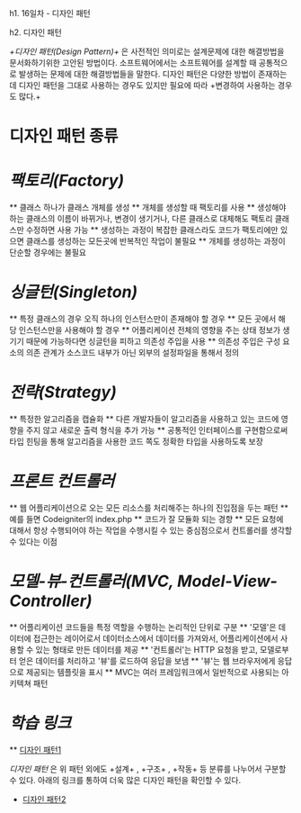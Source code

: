 h1. 16일차 - 디자인 패턴

h2. 디자인 패턴

*+디자인 패턴(Design Pattern)+* 은 사전적인 의미로는 설계문제에 대한 해결방법을 문서화하기위한 고안된 방법이다.
소프트웨어에서는 소프트웨어를 설계할 때 공통적으로 발생하는 문제에 대한 해결방법들을 말한다.
디자인 패턴은 다양한 방법이 존재하는데 디자인 패턴을 그대로 사용하는 경우도 있지만 필요에 따라 +변경하여  사용하는 경우도 많다.+


디자인 패턴 종류
=========================

# *팩토리(Factory)*
** 클래스 하나가 클래스 개체를 생성
** 개체를 생성할 때 팩토리를 사용
** 생성해야 하는 클래스의 이름이 바뀌거나, 변경이 생기거나, 다른 클래스로 대체해도 팩토리 클래스만 수정하면 사용 가능
** 생성하는 과정이 복잡한 클래스라도 코드가 팩토리에만 있으면 클래스를 생성하는 모든곳에 반복적인 작업이 불필요
** 개체를 생성하는 과정이 단순할 경우에는 불필요
# *싱글턴(Singleton)*
** 특정 클래스의 경우 오직 하나의 인스턴스만이 존재해야 할 경우
** 모든 곳에서 해당 인스턴스만을 사용해야 할 경우
** 어플리케이션 전체의 영향을 주는 상태 정보가 생기기 때문에 가능하다면 싱글턴을 피하고 의존성 주입을 사용
** 의존성 주입은 구성 요소의 의존 관계가 소스코드 내부가 아닌 외부의 설정파일을 통해서 정의
# *전략(Strategy)*
** 특정한 알고리즘을 캡슐화
** 다른 개발자들이 알고리즘을 사용하고 있는 코드에 영향을 주지 않고 새로운 출력 형식을 추가 가능
** 공통적인 인터페이스를 구현함으로써 타입 힌팅을 통해 알고리즘을 사용한 코드 쪽도 정확한 타입을 사용하도록 보장
# *프론트 컨트롤러*
** 웹 어플리케이션으로 오는 모든 리소스를 처리해주는 하나의 진입점을 두는 패턴
** 예를 들면 Codeigniter의 index.php
** 코드가 잘 모듈화 되는 경향
** 모든 요청에 대해서 항상 수행되어야 하는 작업을 수행시킬 수 있는 중심점으로서 컨트롤러를 생각할 수 있다는 이점
# *모델-뷰-컨트롤러(MVC, Model-View-Controller)*
** 어플리케이션 코드들을 특정 역할을 수행하는 논리적인 단위로 구분
** '모델'은 데이터에 접근한는 레이어로서 데이터소스에서 데이터를 가져와서, 어플리케이션에서 사용할 수 있는 형태로 만든 데이터를 제공
** '컨트롤러'는 HTTP 요청을 받고, 모델로부터 얻은 데이터를 처리하고 '뷰'를 로드하여 응답을 보냄
** '뷰'는 웹 브라우저에게 응답으로 제공되는 템플릿을 표시
** MVC는 여러 프레임워크에서 일반적으로 사용되는 아키텍쳐 패턴
# *학습 링크*
** [디자인 패턴1](http://wafe.github.io/php-the-right-way/pages/Design-Patterns.html)


*디자인 패턴* 은 위 패턴 외에도 +설계+ , +구조+ , +작동+ 등 분류를 나누어서 구분할 수 있다.
아래의 링크를 통하여 더욱 많은 디자인 패턴을 확인할 수 있다.

* [디자인 패턴2](http://designpatternsphpko.readthedocs.io/ko/latest/)


